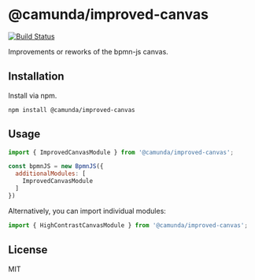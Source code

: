 # @camunda/improved-canvas

[![Build Status](https://github.com/camunda/improved-canvas/workflows/CI/badge.svg)](https://github.com/camunda/improved-canvas/actions?query=workflow:CI)

Improvements or reworks of the bpmn-js canvas.

## Installation

Install via npm.

```
npm install @camunda/improved-canvas
```

## Usage

```javascript
import { ImprovedCanvasModule } from '@camunda/improved-canvas';

const bpmnJS = new BpmnJS({
  additionalModules: [
    ImprovedCanvasModule
  ]
})
```

Alternatively, you can import individual modules:
```javascript
import { HighContrastCanvasModule } from '@camunda/improved-canvas';
```

## License

MIT
